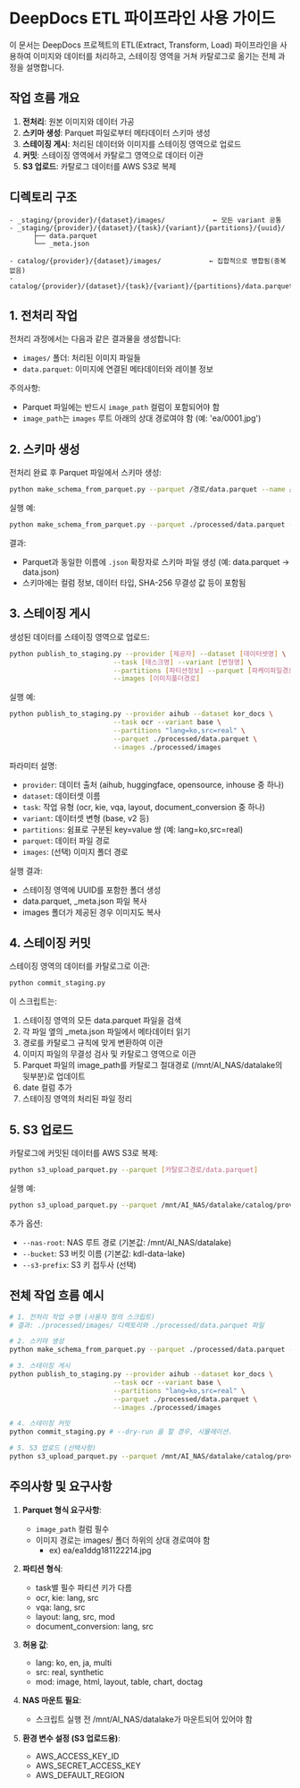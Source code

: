 # DeepDocs ETL 파이프라인 사용 가이드

이 문서는 DeepDocs 프로젝트의 ETL(Extract, Transform, Load) 파이프라인을 사용하여 이미지와 데이터를 처리하고, 스테이징 영역을 거쳐 카탈로그로 옮기는 전체 과정을 설명합니다.

## 작업 흐름 개요

1. **전처리**: 원본 이미지와 데이터 가공
2. **스키마 생성**: Parquet 파일로부터 메타데이터 스키마 생성
3. **스테이징 게시**: 처리된 데이터와 이미지를 스테이징 영역으로 업로드
4. **커밋**: 스테이징 영역에서 카탈로그 영역으로 데이터 이관
5. **S3 업로드**: 카탈로그 데이터를 AWS S3로 복제

## 디렉토리 구조

```
- _staging/{provider}/{dataset}/images/            ← 모든 variant 공통
- _staging/{provider}/{dataset}/{task}/{variant}/{partitions}/{uuid}/
      ├── data.parquet
      └── _meta.json

- catalog/{provider}/{dataset}/images/            ← 집합적으로 병합됨(중복 없음)
- catalog/{provider}/{dataset}/{task}/{variant}/{partitions}/data.parquet
```

## 1. 전처리 작업

전처리 과정에서는 다음과 같은 결과물을 생성합니다:
- `images/` 폴더: 처리된 이미지 파일들
- `data.parquet`: 이미지에 연결된 메타데이터와 레이블 정보

주의사항:
- Parquet 파일에는 반드시 `image_path` 컬럼이 포함되어야 함
- `image_path`는 `images` 루트 아래의 상대 경로여야 함 (예: 'ea/0001.jpg')

## 2. 스키마 생성

전처리 완료 후 Parquet 파일에서 스키마 생성:

```bash
python make_schema_from_parquet.py --parquet /경로/data.parquet --name 스키마이름
```

실행 예:
```bash
python make_schema_from_parquet.py --parquet ./processed/data.parquet --name kie_kv_struct_v1
```

결과:
- Parquet과 동일한 이름에 `.json` 확장자로 스키마 파일 생성 (예: data.parquet → data.json)
- 스키마에는 컬럼 정보, 데이터 타입, SHA-256 무결성 값 등이 포함됨

## 3. 스테이징 게시

생성된 데이터를 스테이징 영역으로 업로드:

```bash
python publish_to_staging.py --provider [제공자] --dataset [데이터셋명] \
                          --task [태스크명] --variant [변형명] \
                          --partitions [파티션정보] --parquet [파케이파일경로] \
                          --images [이미지폴더경로]
```

실행 예:
```bash
python publish_to_staging.py --provider aihub --dataset kor_docs \
                          --task ocr --variant base \
                          --partitions "lang=ko,src=real" \
                          --parquet ./processed/data.parquet \
                          --images ./processed/images
```

파라미터 설명:
- `provider`: 데이터 출처 (aihub, huggingface, opensource, inhouse 중 하나)
- `dataset`: 데이터셋 이름
- `task`: 작업 유형 (ocr, kie, vqa, layout, document_conversion 중 하나)
- `variant`: 데이터셋 변형 (base, v2 등)
- `partitions`: 쉼표로 구분된 key=value 쌍 (예: lang=ko,src=real)
- `parquet`: 데이터 파일 경로
- `images`: (선택) 이미지 폴더 경로

실행 결과:
- 스테이징 영역에 UUID를 포함한 폴더 생성
- data.parquet, _meta.json 파일 복사
- images 폴더가 제공된 경우 이미지도 복사

## 4. 스테이징 커밋

스테이징 영역의 데이터를 카탈로그로 이관:

```bash
python commit_staging.py
```

이 스크립트는:
1. 스테이징 영역의 모든 data.parquet 파일을 검색
2. 각 파일 옆의 _meta.json 파일에서 메타데이터 읽기
3. 경로를 카탈로그 규칙에 맞게 변환하여 이관
4. 이미지 파일의 무결성 검사 및 카탈로그 영역으로 이관
5. Parquet 파일의 image_path를 카탈로그 절대경로 (/mnt/AI_NAS/datalake의 뒷부분)로 업데이트
6. date 컬럼 추가
7. 스테이징 영역의 처리된 파일 정리

## 5. S3 업로드

카탈로그에 커밋된 데이터를 AWS S3로 복제:

```bash
python s3_upload_parquet.py --parquet [카탈로그경로/data.parquet]
```

실행 예:
```bash
python s3_upload_parquet.py --parquet /mnt/AI_NAS/datalake/catalog/provider=aihub/dataset=kor_docs/task=ocr/variant=base/lang=ko/src=real/data.parquet
```

추가 옵션:
- `--nas-root`: NAS 루트 경로 (기본값: /mnt/AI_NAS/datalake)
- `--bucket`: S3 버킷 이름 (기본값: kdl-data-lake)
- `--s3-prefix`: S3 키 접두사 (선택)

## 전체 작업 흐름 예시

```bash
# 1. 전처리 작업 수행 (사용자 정의 스크립트)
# 결과: ./processed/images/ 디렉토리와 ./processed/data.parquet 파일

# 2. 스키마 생성
python make_schema_from_parquet.py --parquet ./processed/data.parquet --name kie_kv_struct_v1

# 3. 스테이징 게시
python publish_to_staging.py --provider aihub --dataset kor_docs \
                          --task ocr --variant base \
                          --partitions "lang=ko,src=real" \
                          --parquet ./processed/data.parquet \
                          --images ./processed/images

# 4. 스테이징 커밋
python commit_staging.py # --dry-run 을 할 경우, 시뮬레이션.

# 5. S3 업로드 (선택사항)
python s3_upload_parquet.py --parquet /mnt/AI_NAS/datalake/catalog/provider=aihub/dataset=kor_docs/task=ocr/variant=base/lang=ko/src=real/data.parquet
```

## 주의사항 및 요구사항

1. **Parquet 형식 요구사항**:
   - `image_path` 컬럼 필수
   - 이미지 경로는 images/ 폴더 하위의 상대 경로여야 함
     - ex) ea/ea1ddg181122214.jpg

2. **파티션 형식**:
   - task별 필수 파티션 키가 다름
   - ocr, kie: lang, src
   - vqa: lang, src
   - layout: lang, src, mod
   - document_conversion: lang, src

3. **허용 값**:
   - lang: ko, en, ja, multi
   - src: real, synthetic
   - mod: image, html, layout, table, chart, doctag

4. **NAS 마운트 필요**:
   - 스크립트 실행 전 /mnt/AI_NAS/datalake가 마운트되어 있어야 함

5. **환경 변수 설정 (S3 업로드용)**:
   - AWS_ACCESS_KEY_ID
   - AWS_SECRET_ACCESS_KEY
   - AWS_DEFAULT_REGION
